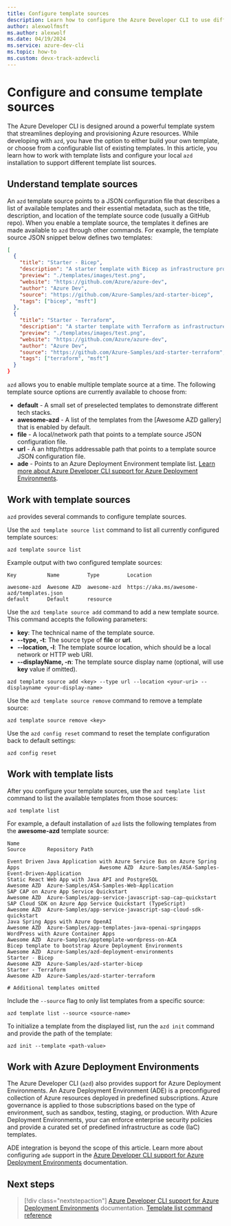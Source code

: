 ```yaml
---
title: Configure template sources
description: Learn how to configure the Azure Developer CLI to use different template sources
author: alexwolfmsft
ms.author: alexwolf
ms.date: 04/19/2024
ms.service: azure-dev-cli
ms.topic: how-to
ms.custom: devx-track-azdevcli
---
```


# Configure and consume template sources

The Azure Developer CLI is designed around a powerful template system that streamlines deploying and provisioning Azure resources. While developing with `azd`, you have the option to either build your own template, or choose from a configurable list of existing templates. In this article, you learn how to work with template lists and configure your local `azd` installation to support different template list sources.

## Understand template sources

An `azd` template source points to a JSON configuration file that describes a list of available templates and their essential metadata, such as the title, description, and location of the template source code (usually a GitHub repo). When you enable a template source, the templates it defines are made available to `azd` through other commands. For example, the template source JSON snippet below defines two templates:

```json
[
  {
    "title": "Starter - Bicep",
    "description": "A starter template with Bicep as infrastructure provider",
    "preview": "./templates/images/test.png",
    "website": "https://github.com/Azure/azure-dev",
    "author": "Azure Dev",
    "source": "https://github.com/Azure-Samples/azd-starter-bicep",
    "tags": ["bicep", "msft"]
  },
  {
    "title": "Starter - Terraform",
    "description": "A starter template with Terraform as infrastructure provider",
    "preview": "./templates/images/test.png",
    "website": "https://github.com/Azure/azure-dev",
    "author": "Azure Dev",
    "source": "https://github.com/Azure-Samples/azd-starter-terraform",
    "tags": ["terraform", "msft"]
  }
}
```

`azd` allows you to enable multiple template source at a time. The following template source options are currently available to choose from:

- **default** - A small set of preselected templates to demonstrate different tech stacks.
- **awesome-azd** - A list of the templates from the [Awesome AZD gallery] that is enabled by default.
- **file** -  A local/network path that points to a template source JSON configuration file.
- **url** - A an http/https addressable path that points to a template source JSON configuration file.
- **ade** - Points to an Azure Deployment Environment template list. [Learn more about Azure Developer CLI support for Azure Deployment Environments](/azure/developer/azure-developer-cli/ade-integration).

## Work with template sources

`azd` provides several commands to configure template sources.

Use the `azd template source list` command to list all currently configured template sources:

```azurecli
azd template source list
```

Example output with two configured template sources:

```output
Key          Name         Type         Location

awesome-azd  Awesome AZD  awesome-azd  https://aka.ms/awesome-azd/templates.json
default      Default      resource
```

Use the `azd template source add` command to add a new template source. This command accepts the following parameters:

- **key**: The technical name of the template source.
- **--type, -t**: The source type of **file** or **url**.
- **--location, -l**: The template source location, which should be a local network or HTTP web URI.
- **--displayName, -n**: The template source display name (optional, will use **key** value if omitted).

```azurecli
azd template source add <key> --type url --location <your-uri> --displayname <your-display-name>
```

Use the `azd template source remove` command to remove a template source:

```azurecli
azd template source remove <key>
```

Use the `azd config reset` command to reset the template configuration back to default settings:

```azurecli
azd config reset
```

## Work with template lists

After you configure your template sources, use the `azd template list` command to list the available templates from those sources:

```azurecli
azd template list
```

For example, a default installation of `azd` lists the following templates from the **awesome-azd** template source:

```output
Name                                                                                               Source       Repository Path

Event Driven Java Application with Azure Service Bus on Azure Spring Apps                          Awesome AZD  Azure-Samples/ASA-Samples-Event-Driven-Application
Static React Web App with Java API and PostgreSQL                                                  Awesome AZD  Azure-Samples/ASA-Samples-Web-Application
SAP CAP on Azure App Service Quickstart                                                            Awesome AZD  Azure-Samples/app-service-javascript-sap-cap-quickstart
SAP Cloud SDK on Azure App Service Quickstart (TypeScript)                                         Awesome AZD  Azure-Samples/app-service-javascript-sap-cloud-sdk-quickstart
Java Spring Apps with Azure OpenAI                                                                 Awesome AZD  Azure-Samples/app-templates-java-openai-springapps
WordPress with Azure Container Apps                                                                Awesome AZD  Azure-Samples/apptemplate-wordpress-on-ACA
Bicep template to bootstrap Azure Deployment Environments                                          Awesome AZD  Azure-Samples/azd-deployment-environments
Starter - Bicep                                                                                    Awesome AZD  Azure-Samples/azd-starter-bicep
Starter - Terraform                                                                                Awesome AZD  Azure-Samples/azd-starter-terraform

# Additional templates omitted 
```

Include the `--source` flag to only list templates from a specific source:

```azurecli
azd template list --source <source-name>
```

To initialize a template from the displayed list, run the `azd init` command and provide the path of the template:

```azurecli
azd init --template <path-value>
```

## Work with Azure Deployment Environments

The Azure Developer CLI (`azd`) also provides support for Azure Deployment Environments. An Azure Deployment Environment (ADE) is a preconfigured collection of Azure resources deployed in predefined subscriptions. Azure governance is applied to those subscriptions based on the type of environment, such as sandbox, testing, staging, or production. With Azure Deployment Environments, your can enforce enterprise security policies and provide a curated set of predefined infrastructure as code (IaC) templates.

ADE integration is beyond the scope of this article. Learn more about configuring `ade` support in the [Azure Developer CLI support for Azure Deployment Environments](/azure/developer/azure-developer-cli/ade-integration) documentation.

## Next steps

> [!div class="nextstepaction"]
> [Azure Developer CLI support for Azure Deployment Environments](/azure/developer/azure-developer-cli/ade-integration) documentation.
> [Template list command reference](/azure/developer/azure-developer-cli/reference#azd-template)

